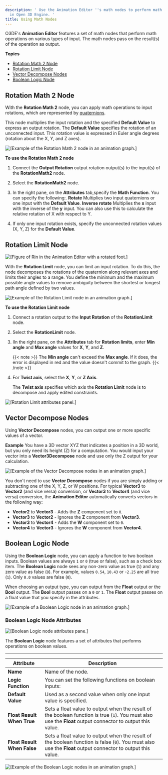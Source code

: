 ```yaml
---
description: ' Use the Animation Editor ''s math nodes to perform math operations
  in Open 3D Engine. '
title: Using Math Nodes
---
```


O3DE's **Animation Editor** features a set of math nodes that perform math operations on various types of input. The math nodes pass on the result(s) of the operation as output.

**Topics**
+ [Rotation Math 2 Node](#rotation-math)
+ [Rotation Limit Node](#rotation-limit)
+ [Vector Decompose Nodes](#vector-conversion)
+ [Boolean Logic Node](#boolean-logic-node)

## Rotation Math 2 Node 

With the **Rotation Math 2** node, you can apply math operations to input rotations, which are represented by [quaternions](/docs/user-guide/appendix/glossary#quarternion).

This node multiplies the input rotation and the specified **Default Value** to express an output rotation. The **Default Value** specifies the rotation of an unconnected input. This rotation value is expressed in Euler angle degrees (rotation about the X, Y, and Z axes).

![\[Example of the Rotation Math 2 node in an animation graph.\]](/images/user-guide/actor-animation/rotation-math.png)

**To use the Rotation Math 2 node**

1. Connect the **Output Rotation** output rotation output(s) to the input(s) of the **RotationMath2** node.

1. Select the **RotationMath2** node.

1. In the right pane, on the **Attributes** tab,specify the **Math Function**. You can specify the following:.
**Rotate**
Multiplies two input quaternions or one input with the **Default Value**.
**Inverse rotate**
Multiplies the **x** input with the inverse of the **y** input. You can also use this to calculate the relative rotation of X with respect to Y.

1. If only one input rotation exists, specify the unconnected rotation values (X, Y, Z) for the **Default Value**.

## Rotation Limit Node 

![\[Figure of Rin in the Animation Editor with a rotated foot.\]](/images/user-guide/actor-animation/rotation-limit-figure.png)

With the **Rotation Limit** node, you can limit an input rotation. To do this, the node decomposes the rotations of the quaternion along relevant axes and limits their angles to a range. You define the minimum and the maximum possible angle values to remove ambiguity between the shortest or longest path angle defined by two values.

![\[Example of the Rotation Limit node in an animation graph.\]](/images/user-guide/actor-animation/rotation-limit-graph.png)

**To use the **Rotation Limit** node**

1. Connect a rotation output to the **Input Rotation** of the **RotationLimit** node.

1. Select the **RotationLimit** node.

1. IIn the right pane, on the **Attributes** tab for **Rotation limits**, enter **Min angle** and **Max angle** values for **X**, **Y**, and **Z**.

    {{< note >}}
The **Min angle** can't exceed the **Max angle**. If it does, the error is displayed in red and the value doesn't commit to the graph.
{{< /note >}}

1. For **Twist axis**, select the **X**, **Y**, or **Z Axis**.

   The **Twist axis** specifies which axis the **Rotation Limit** node is to decompose and apply edited constraints.

![\[Rotation Limit attributes panel.\]](/images/user-guide/actor-animation/rotation-limit-properties.png)

## Vector Decompose Nodes 

Using **Vector Decompose** nodes, you can output one or more specific values of a vector.

**Example**
You have a 3D vector XYZ that indicates a position in a 3D world, but you only need its height (Z) for a computation. You would input your vector into a **Vector3Decompose** node and use only the Z output for your calculation.

![\[Example of the Vector Decompose nodes in an animation graph.\]](/images/user-guide/actor-animation/vector-decompose.png)

You don't need to use **Vector Decompose** nodes if you are simply adding or subtracting one of the X, Y, Z, or W positions. For typical **Vector3** to **Vector2** (and vice versa) conversion, or **Vector3** to **Vector4** (and vice versa) conversion, the **Animation Editor** automatically converts vectors in the following way:
+ **Vector2** to **Vector3** - Adds the **Z** component set to `0`.
+ **Vector3** to **Vector2** - Ignores the **Z** component from **Vector3**.
+ **Vector3** to **Vector4** - Adds the **W** component set to `0`.
+ **Vector4** to **Vector3** - Ignores the **W** component from **Vector4**.

## Boolean Logic Node 

Using the **Boolean Logic** node, you can apply a function to two boolean inputs. Boolean values are always `1` or `0` (true or false), such as a check box item. The **Boolean Logic** node sees any non-zero value as true \(`1`\) and any zero value as false \(`0`\). For example, values `0.54`, `10.43` or -`2.25` are all true \(`1`\). Only `0.0` values are false \(`0`\).

When choosing an output type, you can output from the **Float** output or the **Bool** output. The **Bool** output passes on a `0` or `1`. The **Float** output passes on a float value that you specify in the attributes.

![\[Example of a Boolean Logic node in an animation graph.\]](/images/user-guide/actor-animation/boolean-logic-node.png)

### Boolean Logic Node Attributes 

![\[Boolean Logic node attributes pane.\]](/images/user-guide/actor-animation/boolean-logic-node-attributes.png)

The **Boolean Logic** node features a set of attributes that performs operations on boolean values.


****

| Attribute | Description |
| --- | --- |
|  **Name**  |  Name of the node.  |
|  **Logic Function**  |  You can set the following functions on boolean inputs:   |
|  **Default Value**  |  Used as a second value when only one input value is specified.  |
|  **Float Result When True**  |  Sets a float value to output when the result of the boolean function is true \(`1`\). You must also use the **Float** output connector to output this value.  |
|  **Float Result When False**  |  Sets a float value to output when the result of the boolean function is false \(`0`\). You must also use the **Float** output connector to output this value.  |

![\[Example of the Boolean Logic nodes in an animation graph.\]](/images/user-guide/actor-animation/boolean-logic-node-attributes-1.png)
